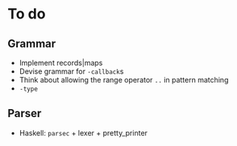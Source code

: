 # To do

## Grammar
* Implement records|maps
* Devise grammar for `-callback`s
* Think about allowing the range operator `..` in pattern matching
* `-type`

## Parser
* Haskell: `parsec` + lexer + pretty_printer
